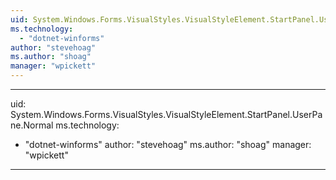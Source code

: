 ```yaml
---
uid: System.Windows.Forms.VisualStyles.VisualStyleElement.StartPanel.UserPane
ms.technology: 
  - "dotnet-winforms"
author: "stevehoag"
ms.author: "shoag"
manager: "wpickett"
---
```


---
uid: System.Windows.Forms.VisualStyles.VisualStyleElement.StartPanel.UserPane.Normal
ms.technology: 
  - "dotnet-winforms"
author: "stevehoag"
ms.author: "shoag"
manager: "wpickett"
---

